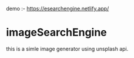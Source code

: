 demo :- https://esearchengine.netlify.app/
 # imageSearchEngine
this is a simle image generator using unsplash api.
